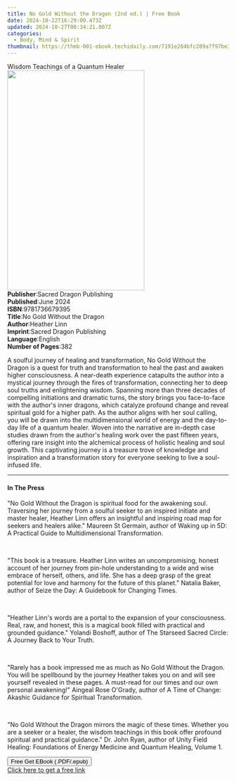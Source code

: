 ```yaml
---
title: No Gold Without the Dragon (2nd ed.) | Free Book
date: 2024-10-22T16:29:00.473Z
updated: 2024-10-27T00:34:21.007Z
categories:
  - Body, Mind & Spirit
thumbnail: https://thmb-001-ebook.techidaily.com/7191e284bfc289a7f97be3b5a059c207edf14e2db064a78265525b6915141922.jpg
---
```

<main id="book-container">
  <div class="flex flex-col">
    <div class="book-brief flex-1 py-6 px-4 sm:p-6 md:py-10 md:px-8">
      <!-- brief-->
      <div class="book-brief-main">Wisdom Teachings of a Quantum Healer</div>
    </div>
    <div
      class="book-meta-info flex-1 grid gap-4 col-start-1 col-end-3 row-start-1 sm:mb-6 sm:grid-cols-4 lg:gap-6 lg:col-start-2 lg:row-end-6 lg:row-span-6 lg:mb-0"
    >
      <div
        class="book-meta-info-left place-content-center mt-4 p-4 text-sm leading-6 col-start-2 col-span-2 dark:text-slate-400"
      >
        <img
          class="w-full h-500 object-cover rounded-lg sm:h-255 sm:col-span-2 lg:col-span-full"
          src="https://img-001-ebook.techidaily.com/412a86b52d55c5e81c7c5d7a4ee74a5f32544592aba1c7f0ce692d461eb6dce0.jpg"
          alt=""
          width="312"
          height="500"
        />
      </div>
      <div
        class="book-meta-info-right mt-2 col-start-1 row-start-2 col-span-3 self-center"
      >
        <!-- meta data  -->
        <div class="flex flex-col px-4 md:px-8">
          <div class="flex-1">
            <strong>Publisher</strong>:<span class="px-2"
              >Sacred Dragon Publishing</span
            >
          </div>
          <div class="flex-1">
            <strong>Published</strong>:<span class="px-2">June 2024</span>
          </div>
          <div class="flex-1">
            <strong>ISBN</strong>:<span class="px-2">9781736679395</span>
          </div>
          <div class="flex-1">
            <strong>Title</strong>:<span class="px-2"
              >No Gold Without the Dragon</span
            >
          </div>
          <div class="flex-1">
            <strong>Author</strong>:<span class="px-2">Heather Linn</span>
          </div>
          <div class="flex-1">
            <strong>Imprint</strong>:<span class="px-2"
              >Sacred Dragon Publishing</span
            >
          </div>
          <div class="flex-1">
            <strong>Language</strong>:<span class="px-2">English</span>
          </div>
          <div class="flex-1">
            <strong>Number of Pages</strong>:<span class="px-2">382</span>
          </div>
        </div>
      </div>
    </div>
    <div class="book-description flex-1 py-6 px-4 sm:p-6 md:py-10 md:px-8">
      <div class="book-description-main">
        <div accordion-content="" id="description">
          <p>
            A soulful journey of healing and transformation, No Gold Without the
            Dragon is a quest for truth and transformation to heal the past and
            awaken higher consciousness. A near-death experience catapults the
            author into a mystical journey through the fires of transformation,
            connecting her to deep soul truths and enlightening wisdom. Spanning
            more than three decades of compelling initiations and dramatic
            turns, the story brings you face-to-face with the author's inner
            dragons, which catalyze profound change and reveal spiritual gold
            for a higher path. As the author aligns with her soul calling, you
            will be drawn into the multidimensional world of energy and the
            day-to-day life of a quantum healer. Woven into the narrative are
            in-depth case studies drawn from the author's healing work over the
            past fifteen years, offering rare insight into the alchemical
            process of holistic healing and soul growth. This captivating
            journey is a treasure trove of knowledge and inspiration and a
            transformation story for everyone seeking to live a soul-infused
            life.
          </p>
        </div>
      </div>
    </div>
    <div class="book-excerpts flex-1 py-6 px-4 sm:p-6 md:py-10 md:px-8">
      <!-- excerpts-->
      <div class="book-excerpts-main">
        <hr />
        <h4 class="placeholder placeholder-heading">
          <span>In The Press</span>
        </h4>
        <p></p>
        <p>
          "No Gold Without the Dragon is spiritual food for the awakening soul.
          Traversing her journey from a soulful seeker to an inspired initiate
          and master healer, Heather Linn offers an insightful and inspiring
          road map for seekers and healers alike." Maureen St Germain, author of
          Waking up in 5D: A Practical Guide to Multidimensional Transformation.
        </p>
        <p><br /></p>
        <p>
          "This book is a treasure. Heather Linn writes an uncompromising,
          honest account of her journey from pin-hole understanding to a wide
          and wise embrace of herself, others, and life. She has a deep grasp of
          the great potential for love and harmony for the future of this
          planet." Natalia Baker, author of Seize the Day: A Guidebook for
          Changing Times.
        </p>
        <p><br /></p>
        <p>
          "Heather Linn's words are a portal to the expansion of your
          consciousness. Real, raw, and honest, this is a magical book filled
          with practical and grounded guidance." Yolandi Boshoff, author of The
          Starseed Sacred Circle: A Journey Back to Your Truth.
        </p>
        <p><br /></p>
        <p>
          "Rarely has a book impressed me as much as No Gold Without the Dragon.
          You will be spellbound by the journey Heather takes you on and will
          see yourself revealed in these pages. A must-read for our times and
          our own personal awakening!" Aingeal Rose O'Grady, author of A Time of
          Change: Akashic Guidance for Spiritual Transformation.
        </p>
        <p><br /></p>
        <p>
          "No Gold Without the Dragon mirrors the magic of these times. Whether
          you are a seeker or a healer, the wisdom teachings in this book offer
          profound spiritual and practical guidance." Dr. John Ryan, author of
          Unity Field Healing: Foundations of Energy Medicine and Quantum
          Healing, Volume 1.
        </p>
        <p></p>
      </div>
    </div>
    <div
      class="book-about-author flex-1 py-6 px-4 sm:p-6 md:py-10 md:px-8"
    ></div>
    <div class="book-free-get flex-1 py-6 px-4 sm:p-6 md:py-10 md:px-8">
      <button
        id="btn-free-get"
        class="bg-blue-500 hover:bg-blue-700 text-white font-bold py-2 px-4 rounded"
      >
        Free Get EBook (.PDF/.epub)
      </button>
      <div id="countdown-display" class="px-2 text-lg mt-2"></div>
      <a
        id="free-link"
        class="hidden bg-blue-500 hover:bg-blue-700 text-white font-bold py-2 px-4 rounded"
        href="https://www.ebooks.com/en-us/book/210765966/no-gold-without-the-dragon/heather-linn/"
        target="_blank"
        >Click here to get a free link</a
      >
    </div>
    <script>
      let countdownTime = 0;
      let countdownInterval = null;
      document
        .getElementById('btn-free-get')
        .addEventListener('click', startCountdown);
      function startCountdown() {
        countdownTime = new Date().getTime() + 60000 * 3;
        countdownInterval = setInterval(updateCountdown, 1000);
        document.getElementById('btn-free-get').disabled = true;
        document
          .getElementById('btn-free-get')
          .classList.add('bg-gray-500', 'cursor-not-allowed');
      }
      function updateCountdown() {
        let currentTime = new Date().getTime();
        let timeLeft = countdownTime - currentTime;
        let secondsLeft = Math.floor(timeLeft / 1000);
        document.getElementById('countdown-display').innerHTML =
          `Remaining time: ${secondsLeft} seconds.`;
        if (secondsLeft <= 0) {
          clearInterval(countdownInterval);
          document.getElementById('btn-free-get').classList.add('hidden');
          document.getElementById('free-link').classList.remove('hidden');
          document.getElementById('countdown-display').innerHTML = '';
        }
      }
    </script>
  </div>
</main>

<ins class="adsbygoogle"
      style="display:block"
      data-ad-client="ca-pub-7571918770474297"
      data-ad-slot="8358498916"
      data-ad-format="auto"
      data-full-width-responsive="true"></ins>
    